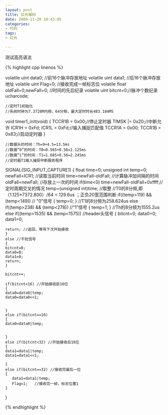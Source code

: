 ```yaml
---
layout: post
title: 红外解码
date: 2008-11-20 10:43:05
categories:
- 代码
tags:
- 红外

---
```

测试高亮语法

{% highlight cpp linenos %}

volatile uint data0;   //前16个脉冲存放地址
volatile uint data1;   //后16个脉冲存放地址
volatile uint Flag=0;  //接收完成一帧标志位
volatile float oldFall=0,newFall=0;  //时间的先后纪录
volatile uint bitcnt=0;//脉冲个数纪录
ucharcode;
     
    //定时T1初始化
    //系统时钟为7.3728M内频，64分频，最大定时时长483.184MS
void timer1_init(void)
{
    TCCR1B = 0x00;//停止定时器
    TIMSK |= 0x20;//中断允许
    ICR1H  = 0xFd;
    ICR1L  = 0xFd;//输入捕捉匹配值
    TCCR1A = 0x00;
    TCCR1B = 0x83;//启动定时器
}
     
    //数据头的时间：Th=9+4.5=13.5ms
    //数据“0”的时间：T0=0.565+0.56=1.125ms
    //数据“1”的时间：T1=1.685+0.56=2.245ms
    //定时器T1输入捕捉中断服务程序 
SIGNAL(SIG_INPUT_CAPTURE1)
{ 
    float time=0;
    unsigned int temp=0;
    newFall=ICR1; //读取当前时间
    time=newFall-oldFall; //计算脉冲加间隔的时间
    oldFall=newFall;  //存放上一次的时间
    if(time<0)  time=newFall-oldFall+0xffff;//定时周期交叉的情况
     temp=(unsigned int)time; //取整
    //T0的8分频,即（1.125*7372.800）/64 = 129.6us ；正负20宽范围判断
    if((temp>119) && (temp<149)) // "0"信号
    {
    temp=0;
    }
    //T1的8分频为258.624us
    else if((temp>238) && (temp<278)) //“1”信号
    {
    temp=1;
    }
    //Th的8分频为1555.2us
    else if((temp>1535) && (temp<1575)) //header头信号
    {
    bitcnt=0;
    data0=0;
    data1=0;
    
    return; //返回，等待下次开始接收
    }
    else //干扰信号
    {
    bitcnt=0;
    data0=0;
    data1=0;
    return;
    }
      
    bitcnt++;
      
    if(bitcnt<16) //开始接收前16位
    {
    data0=data0|temp;
    data0=data0<<1;
    
    
    }
    else if(bitcnt==16)
    {
    data0=data0|temp;
       
       
    }
    else if(bitcnt<32) //开始接收后16位
    {
    data1=data1|temp;
    data1=data1<<1;
       
    }
    else if(bitcnt==32) //接收完最后一位
    {
       data1=data1|temp;
       Flag=1;   //接收完一帧，标志位置1
    }
}

{% endhighlight %}
